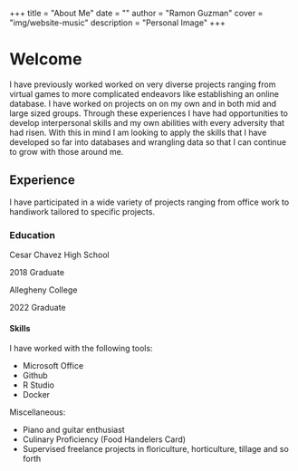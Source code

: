 +++
title = "About Me"
date = ""
author = "Ramon Guzman"
cover = "img/website-music"
description = "Personal Image"
+++

# Welcome
I have previously worked worked on very diverse projects ranging from virtual games to more complicated endeavors like establishing an online database. I have worked on projects on on my own and in both mid and large sized groups. Through these experiences I have had opportunities to develop interpersonal skills and my own abilities with every adversity that had risen. With this in mind I am looking to apply the skills that I have developed so far into databases and wrangling data so that I can continue to grow with those around me.

## Experience

I have participated in a wide variety of projects ranging from office work to handiwork tailored to specific projects.

### Education

Cesar Chavez High School

2018 Graduate

Allegheny College

2022 Graduate

#### Skills 

I have worked with the following tools:

- Microsoft Office
- Github
- R Studio
- Docker

Miscellaneous:


- Piano and guitar enthusiast
- Culinary Proficiency (Food Handelers Card)
- Supervised freelance projects in floriculture, horticulture, tillage and so forth


